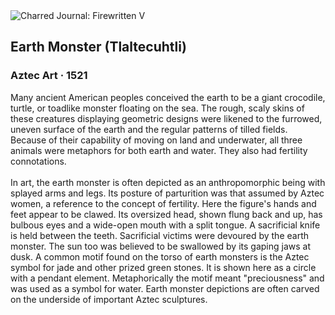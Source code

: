 <div class="artwork-of-the-day">
  <div class="container">
    <div class="img-wrapper">
      <img
        src="https://uploads3.wikiart.org/00293/images/aztec-art/earth-monster-tlaltecuhtli.jpg!Large.jpg"
        alt="Charred Journal: Firewritten V" />
    </div>
    <div class="artwork-detail">
      <div class="artwork-origin"> 
        <h2 class="artwork-name">Earth Monster (Tlaltecuhtli)</h2>
        <h3 class="artist">
          Aztec Art
                    ·  1521
        </h3>
      </div>
      <p class="description">
        <span class="artwork-description-text ng-binding" ng-bind-html="viewModel.ArtworkOfTheDay.Description | unsafe">Many ancient American peoples conceived the earth to be a giant crocodile, turtle, or toadlike monster floating on the sea. The rough, scaly skins of these creatures displaying geometric designs were likened to the furrowed, uneven surface of the earth and the regular patterns of tilled fields. Because of their capability of moving on land and underwater, all three animals were metaphors for both earth and water. They also had fertility connotations.<br><br>In art, the earth monster is often depicted as an anthropomorphic being with splayed arms and legs. Its posture of parturition was that assumed by Aztec women, a reference to the concept of fertility. Here the figure's hands and feet appear to be clawed. Its oversized head, shown flung back and up, has bulbous eyes and a wide-open mouth with a split tongue. A sacrificial knife is held between the teeth. Sacrificial victims were devoured by the earth monster. The sun too was believed to be swallowed by its gaping jaws at dusk. A common motif found on the torso of earth monsters is the Aztec symbol for jade and other prized green stones. It is shown here as a circle with a pendant element. Metaphorically the motif meant "preciousness" and was used as a symbol for water. Earth monster depictions are often carved on the underside of important Aztec sculptures.</span>
                        <div class="text-shadow-container" ng-show="showShadow" style=""></div>
      </p>
    </div>
  </div>

</div>
